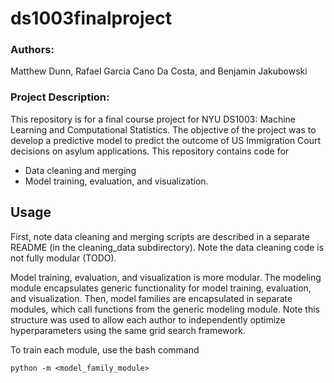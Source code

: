 # ds1003finalproject
### Authors:
Matthew Dunn, Rafael Garcia Cano Da Costa, and Benjamin Jakubowski
### Project Description:
This repository is for a final course project for NYU DS1003: Machine Learning and Computational Statistics. The objective of the project was to develop a predictive model to predict the outcome of US Immigration Court decisions on asylum applications. This repository contains code for
- Data cleaning and merging
- Model training, evaluation, and visualization.
## Usage
First, note data cleaning and merging scripts are described in a separate README (in the cleaning_data subdirectory). Note the data cleaning code is not fully modular (TODO).

Model training, evaluation, and visualization is more modular. The modeling module encapsulates generic functionality for model training, evaluation, and visualization. Then, model families are encapsulated in separate modules, which call functions from the generic modeling module. Note this structure was used to allow each author to independently optimize hyperparameters using the same grid search framework.

To train each module, use the bash command

```
python -m <model_family_module>
```


